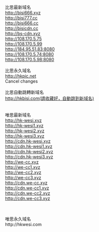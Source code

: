 比思最新域名<br>
http://bisi666.xyz<br>
http://bisi777.cc<br>
http://bisi666.cc<br>
http://bisicdn.cc<br>
http://bs-cdn.xyz<br>
http://108.170.5.75<br>
http://108.170.5.99<br>
http://184.95.51.83:8080<br>
http://108.170.5.74:8080<br>
http://108.170.5.98:8080<br>
<br>
比思永久域名<br>
http://hkpic.net<br>Cancel changes
<br>
<br>
比思自動跳轉新域名<br>
http://hkbisi.com(請收藏好，自動跳到新域名)<br>
<br>
<br>
唯思最新域名<br>
http://hk-wesi.xyz<br>
http://hk-wesi1.xyz<br>
http://hk-wesi2.xyz<br>
http://hk-wesi3.xyz<br>
http://cdn.hk-wesi.xyz<br>
http://cdn.hk-wesi1.xyz<br>
http://cdn.hk-wesi2.xyz<br>
http://cdn.hk-wesi3.xyz<br>
http://we-cc.xyz<br>
http://we-cc1.xyz<br>
http://we-cc2.xyz<br>
http://we-cc3.xyz<br>
http://cdn.we-cc.xyz<br>
http://cdn.we-cc1.xyz<br>
http://cdn.we-cc2.xyz<br>
http://cdn.we-cc3.xyz<br>


<br>
<br>
唯思永久域名<br>
http://hkwesi.com<br>
<br>
<br>

